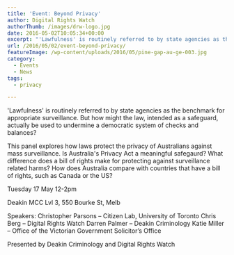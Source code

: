 ```yaml
---
title: 'Event: Beyond Privacy'
author: Digital Rights Watch
authorThumb: /images/drw-logo.jpg
date: 2016-05-02T10:05:34+00:00
excerpt: "'Lawfulness' is routinely referred to by state agencies as the benchmark for appropriate surveillance. But how might the law, intended as a safeguard, actually be used to undermine a democratic system of checks and balances? This panel explores how laws protect the privacy of Australians against mass surveillance."
url: /2016/05/02/event-beyond-privacy/
featureImage: /wp-content/uploads/2016/05/pine-gap-au-ge-003.jpg
category:
  - Events
  - News
tags:
  - privacy

---
```

'Lawfulness' is routinely referred to by state agencies as the benchmark for appropriate surveillance. But how might the law, intended as a safeguard, actually be used to undermine a democratic system of checks and balances?

This panel explores how laws protect the privacy of Australians against mass surveillance. Is Australia's Privacy Act a meaningful safegaurd? What difference does a bill of rights make for protecting against surveillance related harms? How does Australia compare with countries that have a bill of rights, such as Canada or the US?

Tuesday 17 May
12-2pm

Deakin MCC
Lvl 3, 550 Bourke St, Melb

Speakers:
Christopher Parsons &#8211; Citizen Lab, University of Toronto
Chris Berg &#8211; Digital Rights Watch
Darren Palmer &#8211; Deakin Criminology
Katie Miller &#8211; Office of the Victorian Government Solicitor&#8217;s Office

Presented by Deakin Criminology and Digital Rights Watch
